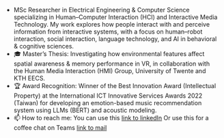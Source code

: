 - MSc Researcher in Electrical Engineering & Computer Science specializing in Human–Computer Interaction (HCI) and Interactive Media Technology. My work explores how people interact with and perceive information from interactive systems, with a focus on human–robot interaction, social interaction, language technology, and AI in behavioral & cognitive sciences.
- 🎓 Master’s Thesis: Investigating how environmental features affect spatial awareness & memory performance in VR, in collaboration with the Human Media Interaction (HMI) Group, University of Twente and KTH EECS.
- 🏆 Award Recognition: Winner of the Best Innovation Award (Intellectual Property) at the International ICT Innovative Services Awards 2022 (Taiwan) for developing an emotion-based music recommendation system using LLMs (BERT) and acoustic modeling.
- 📫 How to reach me: 
  You can use this [link to linkedIn](https://www.linkedin.com/in/han-lien-hsieh/)
  Or use this for a coffee chat on Teams [link to mail](h.l.hsieh@outlook.com)

<!---
es520-hsieh/es520-hsieh is a ✨ special ✨ repository because its `README.md` (this file) appears on your GitHub profile.
You can click the Preview link to take a look at your changes.
--->
